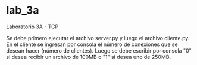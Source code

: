 # lab_3a
Laboratorio 3A - TCP

Se debe primero ejecutar el archivo server.py y luego el archivo cliente.py. En el cliente se ingresan por consola el número de conexiones que se desean hacer (número de clientes). Luego se debe escribir por consola "0" si desea recibir un archivo de 100MB o "1" si desea uno de 250MB. 
